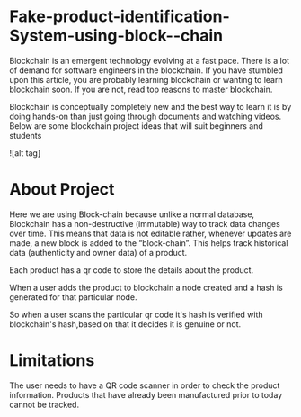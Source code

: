 # Fake-product-identification-System-using-block--chain

Blockchain is an emergent technology evolving at a fast pace. There is a lot of demand for software engineers in the blockchain. If you have stumbled upon this article, you are probably learning blockchain or wanting to learn blockchain soon. If you are not, read top reasons to master blockchain.

Blockchain is conceptually completely new and the best way to learn it is by doing hands-on than just going through documents and watching videos. Below are some blockchain project ideas that will suit beginners and students

![alt tag]


# About Project
 Here we are using Block-chain because unlike a normal database, Blockchain has a non-destructive (immutable) way to track data changes over time. This means that data is not editable rather, whenever updates are made, a new block is added to the “block-chain”. This helps track historical data (authenticity and owner data) of a product.
 
 
Each product has a qr code to store the details about the product.

When a user adds the product to blockchain a node created and a hash is generated for that particular node.

So when a user scans the particular qr code it's hash is verified with blockchain's hash,based on that it decides it is genuine or not.
 

# Limitations

The user needs to have a QR code scanner in order to check the product information.
Products that have already been manufactured prior to today cannot be tracked.





